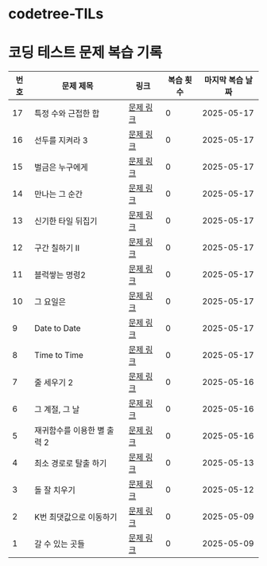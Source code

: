 # codetree-TILs

# 코딩 테스트 문제 복습 기록

| 번호 | 문제 제목                 | 링크                                       | 복습 횟수 | 마지막 복습 날짜 |
|------|--------------------------|--------------------------------------------|-----------|------------------|
| 17   | 특정 수와 근접한 합         | [문제 링크](https://www.codetree.ai/ko/trails/personalized/curated-cards/test-sum-close-to-particular-number/description)    | 0      | 2025-05-17       |
| 16   | 선두를 지켜라 3         | [문제 링크](https://www.codetree.ai/ko/trails/personalized/curated-cards/test-keep-the-lead-3/description)    | 0      | 2025-05-17       |
| 15   | 벌금은 누구에게         | [문제 링크](https://www.codetree.ai/ko/trails/personalized/curated-cards/intro-who-will-pay/description)    | 0      | 2025-05-17       |
| 14   | 만나는 그 순간         | [문제 링크](https://www.codetree.ai/ko/trails/personalized/curated-cards/intro-the-moment-we-meet/description)    | 0      | 2025-05-17       |
| 13   | 신기한 타일 뒤집기         | [문제 링크](https://www.codetree.ai/ko/trails/personalized/curated-cards/test-strange-flipping-tiles/description)    | 0      | 2025-05-17       |
| 12   | 구간 칠하기 II            | [문제 링크](https://www.codetree.ai/ko/trails/personalized/curated-cards/intro-maximum-overlapped-segments/introduction)    | 0      | 2025-05-17       |
| 11   | 블럭쌓는 명령2            | [문제 링크](https://www.codetree.ai/ko/trails/personalized/curated-cards/intro-block-stacking-commands2/description)    | 0      | 2025-05-17       |
| 10   | 그 요일은                 | [문제 링크](https://www.codetree.ai/ko/trails/personalized/curated-cards/test-the-day-of-the-day/description)    | 0      | 2025-05-17       |
| 9    | Date to Date             | [문제 링크](https://www.codetree.ai/ko/trails/personalized/curated-cards/intro-date-to-date/description)    | 0      | 2025-05-17       |
| 8    | Time to Time             | [문제 링크](https://www.codetree.ai/ko/trails/personalized/curated-cards/intro-time-to-time/description)    | 0      | 2025-05-17       |
| 7    | 줄 세우기 2               | [문제 링크](https://www.codetree.ai/ko/trails/personalized/curated-cards/test-line-up-students-2/description)    | 0      | 2025-05-16       |
| 6    | 그 계절, 그 날            | [문제 링크](https://www.codetree.ai/ko/trails/personalized/curated-cards/test-that-season-that-day/description)    | 0      | 2025-05-16       |
| 5    | 재귀함수를 이용한 별 출력 2| [문제 링크](https://www.codetree.ai/ko/trails/personalized/curated-cards/test-star-output-with-recursive-function-2/description)    | 0      | 2025-05-16       |
| 4    | 최소 경로로 탈출 하기      | [문제 링크](https://www.codetree.ai/ko/trails/complete/curated-cards/intro-escape-with-min-distance/description)   | 0      | 2025-05-13       |
| 3    | 돌 잘 치우기              | [문제 링크](https://www.codetree.ai/ko/trails/complete/curated-cards/challenge-clear-stones-well/description)       | 0      | 2025-05-12       |
| 2    | K번 최댓값으로 이동하기    | [문제 링크](https://www.codetree.ai/ko/trails/complete/curated-cards/challenge-move-to-max-k-times/description)     | 0      | 2025-05-09       |
| 1    | 갈 수 있는 곳들           | [문제 링크](https://www.codetree.ai/ko/trails/complete/curated-cards/challenge-places-can-go/description)           | 0      | 2025-05-09       |
